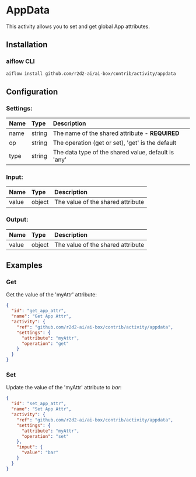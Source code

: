 <!--
title: AppData
weight: 4616
-->

# AppData
This activity allows you to set and get global App attributes.

## Installation

### aiflow CLI
```bash
aiflow install github.com/r2d2-ai/ai-box/contrib/activity/appdata
```

## Configuration

### Settings:
| Name | Type   | Description
|:---  | :---   | :---    
| name | string | The name of the shared attribute - **REQUIRED**         
| op   | string | The operation (get or set), 'get' is the default
| type | string | The data type of the shared value, default is 'any'

### Input:
| Name  | Type   | Description
|:---   | :---   | :---    
| value | object |  The value of the shared attribute


### Output:
| Name  | Type   | Description
|:---   | :---   | :---    
| value | object |  The value of the shared attribute


## Examples

### Get
Get the value of the 'myAttr' attribute:

```json
{
  "id": "get_app_attr",
  "name": "Get App Attr",
  "activity": {
    "ref": "github.com/r2d2-ai/ai-box/contrib/activity/appdata",
    "settings": {
      "attribute": "myAttr",
      "operation": "get"
    }
  }
}
```

### Set
Update the value of the 'myAttr' attribute to _bar_:

```json
{
  "id": "set_app_attr",
  "name": "Set App Attr",
  "activity": {
    "ref": "github.com/r2d2-ai/ai-box/contrib/activity/appdata",
    "settings": {
      "attribute": "myAttr",
      "operation": "set"
    },
    "input": {
      "value": "bar"
    }  
  }
}
```
